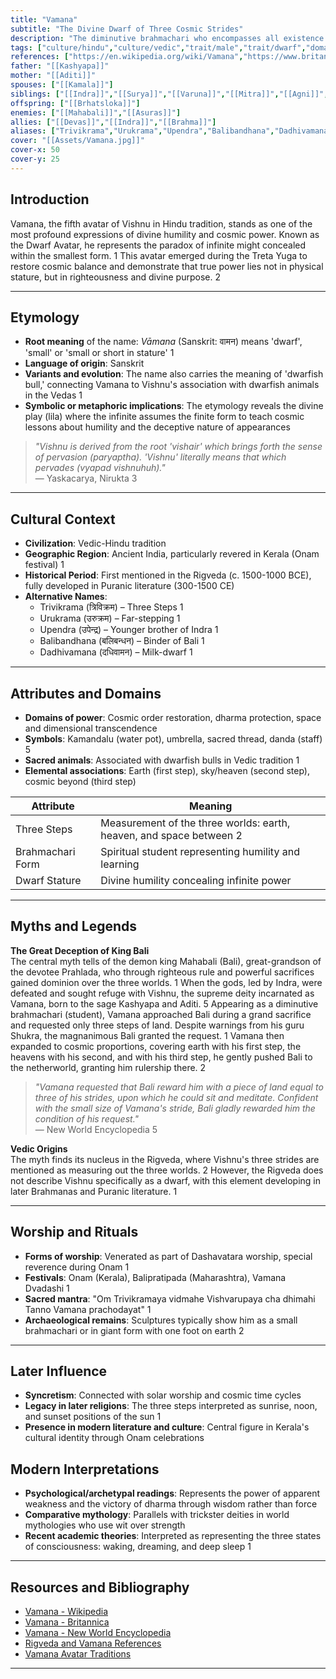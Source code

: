 ```yaml
---
title: "Vamana"
subtitle: "The Divine Dwarf of Three Cosmic Strides"
description: "The diminutive brahmachari who encompasses all existence in his cosmic steps"
tags: ["culture/hindu","culture/vedic","trait/male","trait/dwarf","domain/humility","domain/dharma","domain/cosmic-order","trait/aditya"]
references: ["https://en.wikipedia.org/wiki/Vamana","https://www.britannica.com/topic/Vamana","https://www.newworldencyclopedia.org/entry/Vamana","https://svastika.in/blogs/blog/vamana-avatar-of-vishnu","https://philamuseum.org/collection/object/97348"]
father: "[[Kashyapa]]"
mother: "[[Aditi]]"
spouses: ["[[Kamala]]"]
siblings: ["[[Indra]]","[[Surya]]","[[Varuna]]","[[Mitra]]","[[Agni]]","[[Vayu]]","[[Adityas]]"]
offspring: ["[[Brhatsloka]]"]
enemies: ["[[Mahabali]]","[[Asuras]]"]
allies: ["[[Devas]]","[[Indra]]","[[Brahma]]"]
aliases: ["Trivikrama","Urukrama","Upendra","Balibandhana","Dadhivamana","Vāmanadeva"]
cover: "[[Assets/Vamana.jpg]]"
cover-x: 50
cover-y: 25
---
```

## Introduction

Vamana, the fifth avatar of Vishnu in Hindu tradition, stands as one of the most profound expressions of divine humility and cosmic power. Known as the Dwarf Avatar, he represents the paradox of infinite might concealed within the smallest form. <mcreference link="https://en.wikipedia.org/wiki/Vamana" index="1">1</mcreference> This avatar emerged during the Treta Yuga to restore cosmic balance and demonstrate that true power lies not in physical stature, but in righteousness and divine purpose. <mcreference link="https://www.britannica.com/topic/Vamana" index="2">2</mcreference>

---

## Etymology

- **Root meaning** of the name: *Vāmana* (Sanskrit: वामन) means 'dwarf', 'small' or 'small or short in stature' <mcreference link="https://en.wikipedia.org/wiki/Vamana" index="1">1</mcreference>
- **Language of origin**: Sanskrit
- **Variants and evolution**: The name also carries the meaning of 'dwarfish bull,' connecting Vamana to Vishnu's association with dwarfish animals in the Vedas <mcreference link="https://en.wikipedia.org/wiki/Vamana" index="1">1</mcreference>
- **Symbolic or metaphoric implications**: The etymology reveals the divine play (lila) where the infinite assumes the finite form to teach cosmic lessons about humility and the deceptive nature of appearances

> _"Vishnu is derived from the root 'vishair' which brings forth the sense of pervasion (paryaptha). 'Vishnu' literally means that which pervades (vyapad vishnuhuh)."_  
> — Yaskacarya, Nirukta <mcreference link="https://www.quora.com/Does-Rigveda-mention-Vishnu-as-Vamana-taking-three-steps" index="3">3</mcreference>

---

## Cultural Context

- **Civilization**: Vedic-Hindu tradition
- **Geographic Region**: Ancient India, particularly revered in Kerala (Onam festival) <mcreference link="https://en.wikipedia.org/wiki/Vamana" index="1">1</mcreference>
- **Historical Period**: First mentioned in the Rigveda (c. 1500-1000 BCE), fully developed in Puranic literature (300-1500 CE)
- **Alternative Names**:
  - Trivikrama (त्रिविक्रम) – Three Steps <mcreference link="https://en.wikipedia.org/wiki/Vamana" index="1">1</mcreference>
  - Urukrama (उरुक्रम) – Far-stepping <mcreference link="https://en.wikipedia.org/wiki/Vamana" index="1">1</mcreference>
  - Upendra (उपेन्द्र) – Younger brother of Indra <mcreference link="https://en.wikipedia.org/wiki/Vamana" index="1">1</mcreference>
  - Balibandhana (बलिबन्धन) – Binder of Bali <mcreference link="https://en.wikipedia.org/wiki/Vamana" index="1">1</mcreference>
  - Dadhivamana (दधिवामन) – Milk-dwarf <mcreference link="https://en.wikipedia.org/wiki/Vamana" index="1">1</mcreference>

---

## Attributes and Domains

- **Domains of power**: Cosmic order restoration, dharma protection, space and dimensional transcendence
- **Symbols**: Kamandalu (water pot), umbrella, sacred thread, danda (staff) <mcreference link="https://www.newworldencyclopedia.org/entry/Vamana" index="5">5</mcreference>
- **Sacred animals**: Associated with dwarfish bulls in Vedic tradition <mcreference link="https://en.wikipedia.org/wiki/Vamana" index="1">1</mcreference>
- **Elemental associations**: Earth (first step), sky/heaven (second step), cosmic beyond (third step)

| Attribute           | Meaning                                    |
|--------------------|-----------------------------------------|
| Three Steps        | Measurement of the three worlds: earth, heaven, and space between <mcreference link="https://www.britannica.com/topic/Vamana" index="2">2</mcreference> |
| Brahmachari Form   | Spiritual student representing humility and learning |
| Dwarf Stature      | Divine humility concealing infinite power |

---

## Myths and Legends

**The Great Deception of King Bali**  
The central myth tells of the demon king Mahabali (Bali), great-grandson of the devotee Prahlada, who through righteous rule and powerful sacrifices gained dominion over the three worlds. <mcreference link="https://en.wikipedia.org/wiki/Vamana" index="1">1</mcreference> When the gods, led by Indra, were defeated and sought refuge with Vishnu, the supreme deity incarnated as Vamana, born to the sage Kashyapa and Aditi. <mcreference link="https://www.newworldencyclopedia.org/entry/Vamana" index="5">5</mcreference> Appearing as a diminutive brahmachari (student), Vamana approached Bali during a grand sacrifice and requested only three steps of land. Despite warnings from his guru Shukra, the magnanimous Bali granted the request. <mcreference link="https://en.wikipedia.org/wiki/Vamana" index="1">1</mcreference> Vamana then expanded to cosmic proportions, covering earth with his first step, the heavens with his second, and with his third step, he gently pushed Bali to the netherworld, granting him rulership there. <mcreference link="https://www.britannica.com/topic/Vamana" index="2">2</mcreference>

> _"Vamana requested that Bali reward him with a piece of land equal to three of his strides, upon which he could sit and meditate. Confident with the small size of Vamana's stride, Bali gladly rewarded him the condition of his request."_  
> — New World Encyclopedia <mcreference link="https://www.newworldencyclopedia.org/entry/Vamana" index="5">5</mcreference>

**Vedic Origins**  
The myth finds its nucleus in the Rigveda, where Vishnu's three strides are mentioned as measuring out the three worlds. <mcreference link="https://www.britannica.com/topic/Vamana" index="2">2</mcreference> However, the Rigveda does not describe Vishnu specifically as a dwarf, with this element developing in later Brahmanas and Puranic literature. <mcreference link="https://en.wikipedia.org/wiki/Vamana" index="1">1</mcreference>

---

## Worship and Rituals

- **Forms of worship**: Venerated as part of Dashavatara worship, special reverence during Onam <mcreference link="https://en.wikipedia.org/wiki/Vamana" index="1">1</mcreference>
- **Festivals**: Onam (Kerala), Balipratipada (Maharashtra), Vamana Dvadashi <mcreference link="https://en.wikipedia.org/wiki/Vamana" index="1">1</mcreference>
- **Sacred mantra**: "Om Trivikramaya vidmahe Vishvarupaya cha dhimahi Tanno Vamana prachodayat" <mcreference link="https://en.wikipedia.org/wiki/Vamana" index="1">1</mcreference>
- **Archaeological remains**: Sculptures typically show him as a small brahmachari or in giant form with one foot on earth <mcreference link="https://www.britannica.com/topic/Vamana" index="2">2</mcreference>

---

## Later Influence

- **Syncretism**: Connected with solar worship and cosmic time cycles
- **Legacy in later religions**: The three steps interpreted as sunrise, noon, and sunset positions of the sun <mcreference link="https://en.wikipedia.org/wiki/Vamana" index="1">1</mcreference>
- **Presence in modern literature and culture**: Central figure in Kerala's cultural identity through Onam celebrations

## Modern Interpretations

- **Psychological/archetypal readings**: Represents the power of apparent weakness and the victory of dharma through wisdom rather than force
- **Comparative mythology**: Parallels with trickster deities in world mythologies who use wit over strength
- **Recent academic theories**: Interpreted as representing the three states of consciousness: waking, dreaming, and deep sleep <mcreference link="https://en.wikipedia.org/wiki/Vamana" index="1">1</mcreference>

---

## Resources and Bibliography

- [Vamana - Wikipedia](https://en.wikipedia.org/wiki/Vamana)
- [Vamana - Britannica](https://www.britannica.com/topic/Vamana)
- [Vamana - New World Encyclopedia](https://www.newworldencyclopedia.org/entry/Vamana)
- [Rigveda and Vamana References](https://www.quora.com/Does-Rigveda-mention-Vishnu-as-Vamana-taking-three-steps)
- [Vamana Avatar Traditions](https://svastika.in/blogs/blog/vamana-avatar-of-vishnu)

---